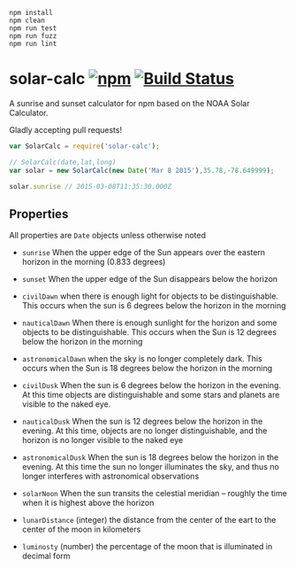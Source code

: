 ```
npm install
npm clean
npm run test
npm run fuzz
npm run lint
```

# solar-calc [![npm](https://img.shields.io/npm/v/solar-calc.svg)](https://www.npmjs.com/package/solar-calc) [![Build Status](https://travis-ci.org/jonhester/solar-calc.svg)](https://travis-ci.org/jonhester/solar-calc/builds)
A sunrise and sunset calculator for npm based on the NOAA Solar Calculator.

Gladly accepting pull requests!

```js
var SolarCalc = require('solar-calc');

// SolarCalc(date,lat,long)
var solar = new SolarCalc(new Date('Mar 8 2015'),35.78,-78.649999);

solar.sunrise // 2015-03-08T11:35:30.000Z
```
## Properties
All properties are `Date` objects unless otherwise noted

- `sunrise` When the upper edge of the Sun appears over the eastern horizon in the morning (0.833 degrees)

- `sunset` When the upper edge of the Sun disappears below the horizon

- `civilDawn` when there is enough light for objects to be distinguishable. This occurs when the sun is 6 degrees below the horizon in the morning

- `nauticalDawn` When there is enough sunlight for the horizon and some objects to be distinguishable. This occurs when the Sun is 12 degrees below the horizon in the morning

- `astronomicalDawn` when the sky is no longer completely dark. This occurs when the Sun is 18 degrees below the horizon in the morning

- `civilDusk` When the sun is 6 degrees below the horizon in the evening. At this time objects are distinguishable and some stars and planets are visible to the naked eye.

- `nauticalDusk` When the sun is 12 degrees below the horizon in the evening. At this time, objects are no longer distinguishable, and the horizon is no longer visible to the naked eye

- `astronomicalDusk` When the sun is 18 degrees below the horizon in the evening. At this time the sun no longer illuminates the sky, and thus no longer interferes with astronomical observations

- `solarNoon` When the sun transits the celestial meridian – roughly the time when it is highest above the horizon

- `lunarDistance` (integer) the distance from the center of the eart to the center of the moon in kilometers

- `luminosty` (number) the percentage of the moon that is illuminated in decimal form
